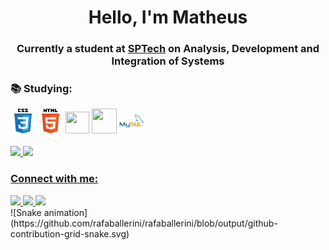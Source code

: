 <!--### Hi there 👋


**matheus-rosa11/matheus-rosa11** is a ✨ _special_ ✨ repository because its `README.md` (this file) appears on your GitHub profile.

Here are some ideas to get you started:

- 🔭 I’m currently working on ...
- 🌱 I’m currently learning ...
- 👯 I’m looking to collaborate on ...
- 🤔 I’m looking for help with ...
- 💬 Ask me about ...
- 📫 How to reach me: ...
- 😄 Pronouns: ...
- ⚡ Fun fact: ...
-->

<h1 align="center">Hello, I'm Matheus</h1>
<h3 align="center">Currently a student at <a href="https://www.sptech.school">SPTech</a> on Analysis, Development and Integration of Systems</h3>

<h3 align="left">📚 Studying:</h3>
 <div>
    <img src="https://raw.githubusercontent.com/devicons/devicon/master/icons/css3/css3-original-wordmark.svg" target="_blank" width="40" height="40">
    <img src="https://raw.githubusercontent.com/devicons/devicon/master/icons/html5/html5-original-wordmark.svg" target="_blank" width="40" height="40">
    <img src="https://i2.wp.com/info.widespace.com/wp-content/uploads/2016/03/javascript-shield-logo.png?ssl=1" target="_blank" width="38" height="35">
    <img src="https://avatars.githubusercontent.com/u/10342521?s=280&v=4" target="blank" width="40" height="40">
    <img src="https://raw.githubusercontent.com/devicons/devicon/master/icons/mysql/mysql-original-wordmark.svg" target="_blank" width="40" height="40">
</div>
<br>
<div>
  <a href="https://github.com/matheus-rosa11">
  <img height="150em" src="https://github-readme-stats.vercel.app/api?username=matheus-rosa11&show_icons=true&theme=dracula&title_color=0AFEFF&include_all_commits=true&count_private=true"/>
    
  <img height="150em" src="https://github-readme-stats.vercel.app/api/top-langs/?username=matheus-rosa11&layout=compact&langs_count=7&theme=dracula&title_color=0AFEFF"/>
</div>

 <h3 align="left">Connect with me:</h3>
<div>
  <a href="mailto:matheus.rosa@sptech.school" target="_blank" rel="external">
    <img src="https://img.shields.io/badge/Outlook-0078D4?style=for-the-badge&logo=microsoft-outlook&logoColor=white" target="_blank">
  </a>  
  <a href="https://www.instagram.com/ma.theuszz/" target="_blank">
    <img src="https://img.shields.io/badge/-Instagram-%23E4405F?style=for-the-badge&logo=instagram&logoColor=white" target="_blank">
  </a>
  <a href="https://www.linkedin.com/in/matheus-da-silva-rosa-603348225/" target="_blank">
    <img src="https://img.shields.io/badge/LinkedIn-0077B5?style=for-the-badge&logo=linkedin&logoColor=white" target="_blank">
  </a>
</div>
 
 <div>
   ![Snake animation](https://github.com/rafaballerini/rafaballerini/blob/output/github-contribution-grid-snake.svg)
 </div>
